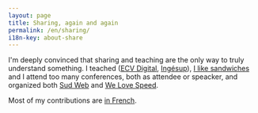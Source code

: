 ```yaml
---
layout: page
title: Sharing, again and again
permalink: /en/sharing/
i18n-key: about-share
---
```


I'm deeply convinced that sharing and teaching are the only way to truly
understand something. I teached ([ECV Digital](https://www.ecvdigital.fr/), [Ingésup](https://www.ingesup.com/ 'Ingesup')), 
[I like sandwiches](https://www.brownbaglunch.fr/baggers.html#Boris_Schapira_Bordeaux 'BrownBagLunch France')
and I attend too many conferences, both as attendee or
speacker, and organized both [Sud Web](https://sudweb.fr/ 'SudWeb.fr') and [We Love Speed](https://www.welovespeed.com/ 'We Love Speed').

Most of my contributions are [in French](/partager/).
